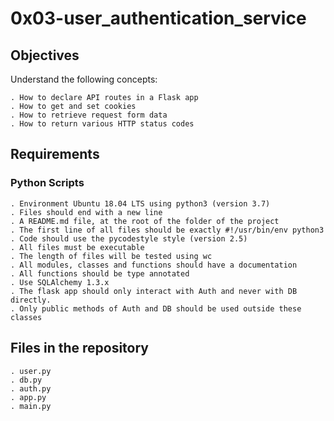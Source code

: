 # 0x03-user_authentication_service

## Objectives
Understand the following concepts:

    . How to declare API routes in a Flask app
    . How to get and set cookies
    . How to retrieve request form data
    . How to return various HTTP status codes

## Requirements

### Python Scripts

    . Environment Ubuntu 18.04 LTS using python3 (version 3.7)
    . Files should end with a new line
    . A README.md file, at the root of the folder of the project
    . The first line of all files should be exactly #!/usr/bin/env python3
    . Code should use the pycodestyle style (version 2.5)
    . All files must be executable
    . The length of files will be tested using wc
    . All modules, classes and functions should have a documentation
    . All functions should be type annotated
    . Use SQLAlchemy 1.3.x
    . The flask app should only interact with Auth and never with DB directly.
    . Only public methods of Auth and DB should be used outside these classes

## Files in the repository

    . user.py
    . db.py
    . auth.py
    . app.py
    . main.py
